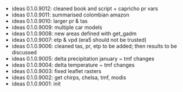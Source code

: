 -   ideas 0.1.0.9012: cleaned book and script + capricho pr vars
-   ideas 0.1.0.9011: summarised colombian amazon
-   ideas 0.1.0.9010: larger pr & tas
-   ideas 0.1.0.9009: multiple car models
-   ideas 0.1.0.9008: new areas defined with get_gadm
-   ideas 0.1.0.9007: etp & vpd (era5 should not be trusted)
-   ideas 0.1.0.9006: cleaned tas, pr, etp to be added; then results to be discussed
-   ideas 0.1.0.9005: delta precipitation january \~ tmf changes
-   ideas 0.1.0.9004: delta temperature \~ tmf changes
-   ideas 0.1.0.9003: fixed leaflet rasters
-   ideas 0.1.0.9002: get chirps, chelsa, tmf, modis
-   ideas 0.1.0.9001: init
